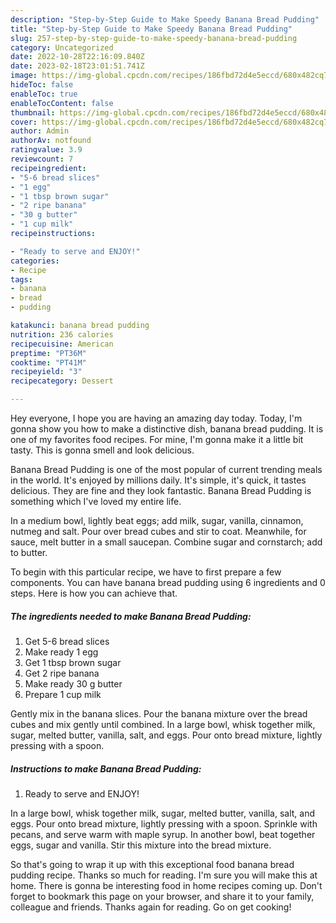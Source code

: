 ```yaml
---
description: "Step-by-Step Guide to Make Speedy Banana Bread Pudding"
title: "Step-by-Step Guide to Make Speedy Banana Bread Pudding"
slug: 257-step-by-step-guide-to-make-speedy-banana-bread-pudding
category: Uncategorized
date: 2022-10-28T22:16:09.840Z
date: 2023-02-18T23:01:51.741Z
image: https://img-global.cpcdn.com/recipes/186fbd72d4e5eccd/680x482cq70/banana-bread-pudding-recipe-main-photo.jpg
hideToc: false
enableToc: true
enableTocContent: false
thumbnail: https://img-global.cpcdn.com/recipes/186fbd72d4e5eccd/680x482cq70/banana-bread-pudding-recipe-main-photo.jpg
cover: https://img-global.cpcdn.com/recipes/186fbd72d4e5eccd/680x482cq70/banana-bread-pudding-recipe-main-photo.jpg
author: Admin
authorAv: notfound
ratingvalue: 3.9
reviewcount: 7
recipeingredient:
- "5-6 bread slices"
- "1 egg"
- "1 tbsp brown sugar"
- "2 ripe banana"
- "30 g butter"
- "1 cup milk"
recipeinstructions:

- "Ready to serve and ENJOY!"
categories:
- Recipe
tags:
- banana
- bread
- pudding

katakunci: banana bread pudding 
nutrition: 236 calories
recipecuisine: American
preptime: "PT36M"
cooktime: "PT41M"
recipeyield: "3"
recipecategory: Dessert

---
```



Hey everyone, I hope you are having an amazing day today. Today, I'm gonna show you how to make a distinctive dish, banana bread pudding. It is one of my favorites food recipes. For mine, I'm gonna make it a little bit tasty. This is gonna smell and look delicious.

Banana Bread Pudding is one of the most popular of current trending meals in the world. It's enjoyed by millions daily. It's simple, it's quick, it tastes delicious. They are fine and they look fantastic. Banana Bread Pudding is something which I've loved my entire life.

In a medium bowl, lightly beat eggs; add milk, sugar, vanilla, cinnamon, nutmeg and salt. Pour over bread cubes and stir to coat. Meanwhile, for sauce, melt butter in a small saucepan. Combine sugar and cornstarch; add to butter.


To begin with this particular recipe, we have to first prepare a few components. You can have banana bread pudding using 6 ingredients and 0 steps. Here is how you can achieve that.

<!--inarticleads1-->

##### The ingredients needed to make Banana Bread Pudding:

1. Get 5-6 bread slices
1. Make ready 1 egg
1. Get 1 tbsp brown sugar
1. Get 2 ripe banana
1. Make ready 30 g butter
1. Prepare 1 cup milk


Gently mix in the banana slices. Pour the banana mixture over the bread cubes and mix gently until combined. In a large bowl, whisk together milk, sugar, melted butter, vanilla, salt, and eggs. Pour onto bread mixture, lightly pressing with a spoon. 

<!--inarticleads2-->

##### Instructions to make Banana Bread Pudding:


1. Ready to serve and ENJOY!

In a large bowl, whisk together milk, sugar, melted butter, vanilla, salt, and eggs. Pour onto bread mixture, lightly pressing with a spoon. Sprinkle with pecans, and serve warm with maple syrup. In another bowl, beat together eggs, sugar and vanilla. Stir this mixture into the bread mixture. 

So that's going to wrap it up with this exceptional food banana bread pudding recipe. Thanks so much for reading. I'm sure you will make this at home. There is gonna be interesting food in home recipes coming up. Don't forget to bookmark this page on your browser, and share it to your family, colleague and friends. Thanks again for reading. Go on get cooking!
